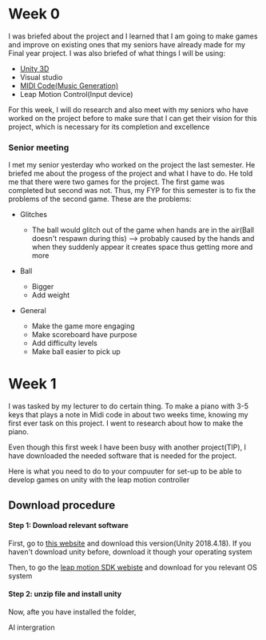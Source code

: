 # Week 0
I was briefed about the project and I learned that I am going to make games and improve on existing ones that my seniors have already made for my Final year project.
 I was also briefed of what things I will be using:
 * [Unity 3D](https://unity3d.com/get-unity/download/archive)
 * Visual studio
 * [MIDI Code(Music Generation)](https://developer.leapmotion.com/sdk-leap-motion-controller/)
 * Leap Motion Control(Input device)

For this week, I will do research and also meet with my seniors who have worked on the project before to make sure that I can get their vision for this project, which is necessary for its completion and excellence

### Senior meeting
I met my senior yesterday who worked on the project the last semester. He briefed me about the progess of the project and what I have to do. He told me that there were two games for the project. The first game was completed but second was not. Thus, my FYP for this semester is to fix the problems of the second game.
These are the problems:
* Glitches
	* The ball would glitch out of the game when hands are in the air(Ball doesn't respawn during this) --> probably caused by the hands and when they suddenly appear it creates space thus getting more and more

* Ball       
	* Bigger
	* Add weight

* General
	* Make the game more engaging
	* Make scoreboard have purpose
	* Add difficulty levels
	* Make ball easier to pick up


# Week 1
I was tasked by my lecturer to do certain thing. To make a piano with 3-5 keys that plays a note in Midi code in about two weeks time, knowing my first ever task on this project. I went to research about how to make the piano.

Even though this first week I have been busy with another project(TIP), I have downloaded the needed software that is needed for the project.

Here is what you need to do to your compuuter for set-up to be able to develop games on unity with the leap motion controller
## Download procedure

#### Step 1: Download relevant software
First, go to [this website](https://unity3d.com/get-unity/download/archive) and download this version(Unity 2018.4.18). If you haven't download unity before, download it though your operating system

Then, to go the [leap motion SDK webiste](https://developer.leapmotion.com/sdk-leap-motion-controller/) and download for you relevant OS system

#### Step 2: unzip file and install unity
Now, afte you have installed the folder, 

AI intergration
<!--stackedit_data:
eyJoaXN0b3J5IjpbMTU5MzA4NzY4MSwtMTI4MzA4OTc1NSwtMT
IyMDE2NDc4OSw0NzIzMzEzNTUsOTQwNjM5MzI5LDEzMjY1MDE3
NTQsLTE2NjkzMjM0MDcsLTQ0ODI1NDA0NywtOTc5MjIyNTc3LC
04ODM2NDAxLC0xNDcxNzAwMjU1LC02NTg2NDk1NTIsLTIwMDU2
NzUzODEsLTE5NDg1NjgyNDgsNDYzOTc0NCw1NzQ5MzE1NDIsNT
cxODE1Mzc3XX0=
-->